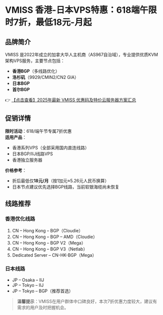 # VMISS 香港-日本VPS特惠：618端午限时7折，最低18元-月起

## 品牌简介
VMISS 是2022年成立的加拿大华人主机商（AS967自治域），专业提供优质KVM架构VPS服务，主要节点包括：
- **香港BGP**（多线路优化）
- **洛杉矶**（9929/CMIN2/CN2 GIA）
- **日本BGP**
- **首尔BGP**

👉 [【点击查看】2025年最新 VMISS 优惠码及特价云服务器方案汇总](https://bit.ly/Vmiss)

## 促销详情
**限时活动**：618/端午节专属7折优惠  
**适用产品**：
- 香港系列VPS（全部采用国内直连线路）
- 日本BGP/IIJ线路VPS
- 香港独立服务器

**价格参考**：
- 折后最低仅**18元/月**（按1加元≈5.26元人民币换算）
- 日本节点建议优先选择BGP线路，当前软银海缆尚未恢复

## 线路推荐
### 香港优化线路
1. CN – Hong Kong – BGP（Cloudie）
2. CN – Hong Kong – BGP – AMD（Cloudie）  
3. CN – Hong Kong – BGP V2（Mega）  
4. CN – Hong Kong – BGP V3（Netlab）  
5. Dedicated Server – CN-HK-BGP（Mega）

### 日本线路
- JP – Osaka – IIJ  
- JP – Tokyo – IIJ  
- JP – Tokyo – BGP（推荐首选）

> **温馨提示**：VMISS在用户群体中口碑良好，本次7折优惠力度较大，建议有需求的用户及时把握机会。